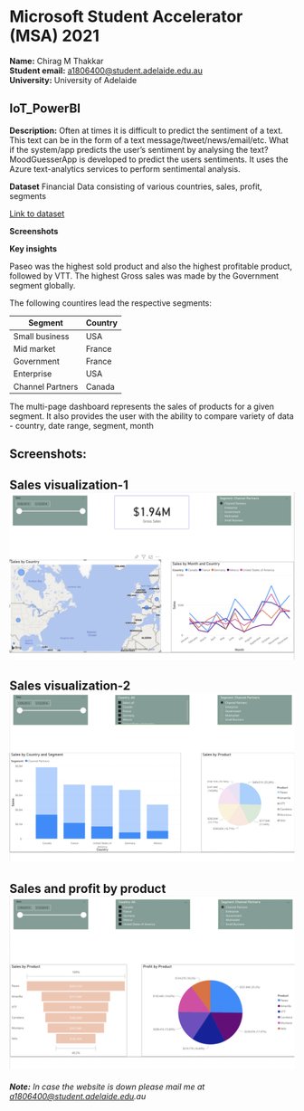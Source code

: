 # Microsoft Student Accelerator (MSA) 2021

**Name:** Chirag M Thakkar  
**Student email:** a1806400@student.adelaide.edu.au  
**University:** University of Adelaide 

## IoT_PowerBI

**Description:** Often at times it is difficult to predict the sentiment of a text. This text can be in the form of a text message/tweet/news/email/etc. What if the system/app predicts the user’s sentiment by analysing the text?  MoodGuesserApp is developed to predict the users sentiments. It uses the Azure text-analytics services to perform sentimental analysis.


**Dataset**
Financial Data consisting of various countries, sales, profit, segments



[Link to dataset](https://github.com/parulnith/Data-Visualisation-libraries/blob/master/Data%20Visualisation%20with%20Power%20BI/Financial%20Sample.xlsx)


**Screenshots**

**Key insights**

Paseo was the highest sold product and also the highest profitable product, followed by VTT.
The highest Gross sales was made by the Government segment globally.

The following countires lead the respective segments:



| Segment |Country|  
| --- | --- |
| Small business | USA |  
| Mid market  | France |  
| Government | France |  
|Enterprise | USA |
|Channel Partners | Canada|



The multi-page dashboard represents the sales of products for a given segment. It also provides the user with the ability to compare variety of data - country, date range, segment, month

## Screenshots:

**Sales visualization-1**
![alt text](https://github.com/chiragmthakkar/IoT_PowerBI/blob/main/Screenshots/5.png)
---

**Sales visualization-2**
![alt text](https://github.com/chiragmthakkar/IoT_PowerBI/blob/main/Screenshots/3.png)
---

**Sales and profit by product**
![alt text](https://github.com/chiragmthakkar/IoT_PowerBI/blob/main/Screenshots/4.png)
---



_**Note:** In case the website is down please mail me at a1806400@student.adelaide.edu.au_





